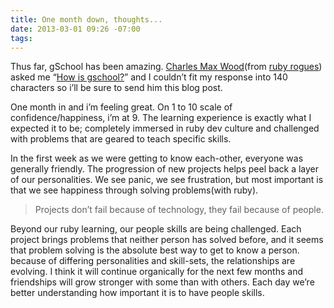 ```yaml
---
title: One month down, thoughts...
date: 2013-03-01 09:26 -07:00
tags:
---
```


Thus far, gSchool has been amazing. [Charles Max Wood](http://www.twitter.com/cmaxw)(from [ruby rogues](http://www.rubyrogues.com)) asked me “[How is gschool?](https://twitter.com/cmaxw/status/307506149639471104)” and I couldn’t fit my response into 140 characters so i’ll be sure to send him this blog post.


One month in and i’m feeling great. On 1 to 10 scale of confidence/happiness, i’m at 9.  The learning experience is exactly what I expected it to be; completely immersed in ruby dev culture and challenged with problems that are geared to teach specific skills.


In the first week as we were getting to know each-other, everyone was generally friendly. The progression of new projects helps peel back a layer of our personalities. We see panic, we see frustration, but most important is that we see happiness through solving problems(with ruby). 

>Projects don’t fail because of technology, they fail because of people. 

Beyond our ruby learning, our people skills are being challenged. Each project brings problems that neither person has solved before, and it seems that problem solving is the absolute best way to get to know a person. because of differing personalities and skill-sets, the relationships are evolving. I think it will continue organically for the next few months and friendships will grow stronger with some than with others. Each day we’re better understanding how important it is to have people skills. 

